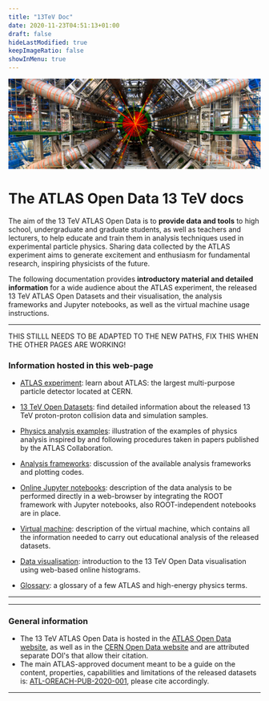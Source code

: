 ```yaml
---
title: "13TeV Doc"
date: 2020-11-23T04:51:13+01:00
draft: false
hideLastModified: true
keepImageRatio: false
showInMenu: true
---
```


![](images/detector_background.png)

# **The ATLAS Open Data 13 TeV docs**

The aim of the 13 TeV ATLAS Open Data is to **provide data and tools** to high school, undergraduate and graduate students, as well as teachers and lecturers, to help educate and train them in analysis techniques used in experimental particle physics. Sharing data collected by the ATLAS experiment aims to generate excitement and enthusiasm for fundamental research, inspiring physicists of the future.

The following documentation provides **introductory material and detailed information** for a wide audience about the ATLAS experiment, the released 13 TeV ATLAS Open Datasets and their visualisation, the analysis frameworks and Jupyter notebooks, as well as the virtual machine usage instructions.

---

THIS STILLL NEEDS TO BE ADAPTED TO THE NEW PATHS, FIX THIS WHEN THE OTHER PAGES ARE WORKING!

### Information hosted in this web-page

+ [ATLAS experiment](atlas/experiment.md): learn about ATLAS: the largest multi-purpose particle detector located at CERN.

+ [13 TeV Open Datasets](datasets/intro.md): find detailed information about the released 13 TeV proton-proton collision data and simulation samples.

+ [Physics analysis examples](physics/intro.md): illustration of the examples of physics analysis inspired by and following procedures taken in papers published by the ATLAS Collaboration.

+ [Analysis frameworks](frameworks/intro.md): discussion of the available analysis frameworks and plotting codes.

+ [Online Jupyter notebooks](notebooks/analysis-examples.md): description of the data analysis to be performed directly in a web-browser by integrating the ROOT framework with Jupyter notebooks, also ROOT-independent notebooks are in place.

+ [Virtual machine](vm/index.md): description of the virtual machine, which contains all the information needed to carry out educational analysis of the released datasets.

+ [Data visualisation](visualization/index.md): introduction to the 13 TeV Open Data visualisation using web-based online histograms.

+ [Glossary](atlas/GLOSSARY.md): a glossary of a few ATLAS and high-energy physics terms.


---

---

### General information

+ The 13 TeV ATLAS Open Data is hosted in the [ATLAS Open Data website](http://opendata.atlas.cern), as well as in the [CERN Open Data website](http://opendata.cern.ch/) and are attributed separate DOI's that allow their citation.
+ The main ATLAS-approved document meant to be a guide on the content, properties, capabilities and limitations of the released datasets is: [ATL-OREACH-PUB-2020-001](https://cds.cern.ch/record/2707171), please cite accordingly.

---
